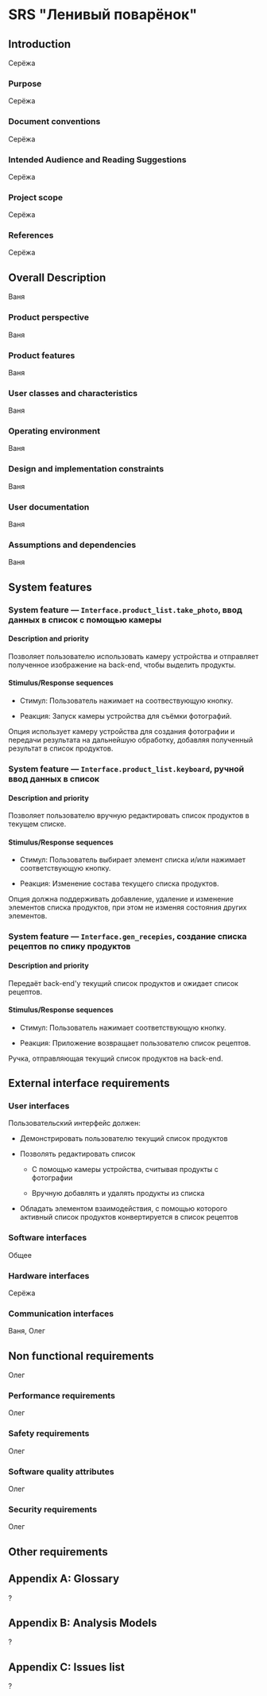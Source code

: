 # SRS "Ленивый поварёнок"

## Introduction
Серёжа
### Purpose
Серёжа
### Document conventions
Серёжа
### Intended Audience and Reading Suggestions
Серёжа
### Project scope
Серёжа
### References
Серёжа
## Overall Description
Ваня
### Product perspective
Ваня
### Product features
Ваня
### User classes and characteristics
Ваня
### Operating environment
Ваня
### Design and implementation constraints
Ваня
### User documentation
Ваня
### Assumptions and dependencies
Ваня
## System features

### System feature — `Interface.product_list.take_photo`, ввод данных в список с помощью камеры

#### Description and priority

Позволяет пользователю использовать камеру устройства и отправляет полученное изображение на back-end, чтобы выделить продукты.

#### Stimulus/Response sequences

* Стимул: Пользователь нажимает на соотвествующую кнопку.

* Реакция: Запуск камеры устройства для съёмки фотографий.

Опция использует камеру устройства для создания фотографии и передачи результата на дальнейшую обработку, добавляя полученный результат в список продуктов.

### System feature — `Interface.product_list.keyboard`, ручной ввод данных в список

#### Description and priority

Позволяет пользователю вручную редактировать список продуктов в текущем списке.

#### Stimulus/Response sequences

* Стимул: Пользователь выбирает элемент списка и/или нажимает соответствующую кнопку.

* Реакция: Изменение состава текущего списка продуктов.

Опция должна поддерживать добавление, удаление и изменение элементов списка продуктов, при этом не изменяя состояния других элементов.

### System feature — `Interface.gen_recepies`, создание списка рецептов по спику продуктов 

#### Description and priority

Передаёт back-end'у текущий список продуктов и ожидает список рецептов.

#### Stimulus/Response sequences

* Стимул: Пользователь нажимает соответствующую кнопку.

* Реакция: Приложение возвращает пользователю список рецептов.

Ручка, отправляющая текущий список продуктов на back-end.

## External interface requirements

### User interfaces

Пользовательский интерфейс должен:

* Демонстрировать пользователю текущий список продуктов

* Позволять редактировать список

    + С помощью камеры устройства, считывая продукты с фотографии

    + Вручную добавлять и удалять продукты из списка

* Обладать элементом взаимодействия, с помощью которого активный список продуктов конвертируется в список рецептов

### Software interfaces
Общее
### Hardware interfaces
Серёжа
### Communication interfaces
Ваня, Олег
## Non functional requirements
Олег
### Performance requirements
Олег
### Safety requirements
Олег
### Software quality attributes
Олег
### Security requirements
Олег
## Other requirements

## Appendix A: Glossary
?
## Appendix B: Analysis Models
?
## Appendix C: Issues list
?